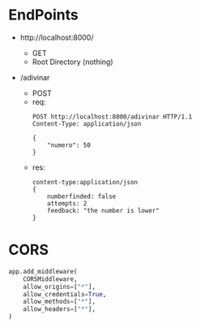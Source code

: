 # EndPoints
- http://localhost:8000/
	- GET
	- Root Directory (nothing)

- /adivinar
	- POST
	- req:
		```http
		POST http://localhost:8000/adivinar HTTP/1.1
		Content-Type: application/json
		
		{
		    "numero": 50
		}
		```
	- res:
		```http
		content-type:application/json
		{
			numberfinded: false
			attempts: 2
			feedback: "the number is lower"
		}
		```

# CORS
```python
app.add_middleware(
    CORSMiddleware,
    allow_origins=["*"],
    allow_credentials=True,
    allow_methods=["*"],
    allow_headers=["*"],
)
```
